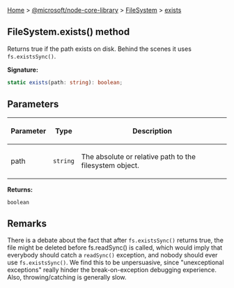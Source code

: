 [Home](./index) &gt; [@microsoft/node-core-library](./node-core-library.md) &gt; [FileSystem](./node-core-library.filesystem.md) &gt; [exists](./node-core-library.filesystem.exists.md)

## FileSystem.exists() method

Returns true if the path exists on disk. Behind the scenes it uses `fs.existsSync()`<!-- -->.

<b>Signature:</b>

```typescript
static exists(path: string): boolean;
```

## Parameters

|  <p>Parameter</p> | <p>Type</p> | <p>Description</p> |
|  --- | --- | --- |
|  <p>path</p> | <p>`string`</p> | <p>The absolute or relative path to the filesystem object.</p> |

<b>Returns:</b>

`boolean`

## Remarks

There is a debate about the fact that after `fs.existsSync()` returns true, the file might be deleted before fs.readSync() is called, which would imply that everybody should catch a `readSync()` exception, and nobody should ever use `fs.existsSync()`<!-- -->. We find this to be unpersuasive, since "unexceptional exceptions" really hinder the break-on-exception debugging experience. Also, throwing/catching is generally slow.

